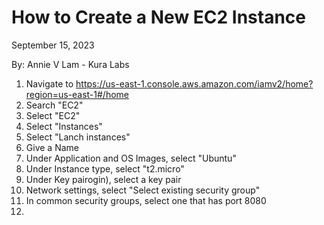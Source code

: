 # How to Create a New EC2 Instance

September 15, 2023

By:  Annie V Lam - Kura Labs

1.  Navigate to https://us-east-1.console.aws.amazon.com/iamv2/home?region=us-east-1#/home
2.  Search "EC2"
3.  Select "EC2"
4.  Select "Instances"
5.  Select "Lanch instances"
6.  Give a Name
7.  Under Application and OS Images, select "Ubuntu"
8.  Under Instance type, select "t2.micro"
9.  Under Key pairogin), select a key pair
10.  Network settings, select "Select existing security group"
11.  In common security groups, select one that has port 8080
12.  
